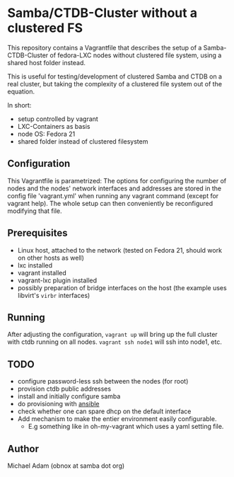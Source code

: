 # Samba/CTDB-Cluster without a clustered FS

This repository contains a Vagrantfile that describes the
setup of a Samba-CTDB-Cluster of fedora-LXC nodes without
clustered file system, using a shared host folder instead.

This is useful for testing/development of clustered Samba
and CTDB on a real cluster, but taking the complexity of
a clustered file system out of the equation.

In short:

* setup controlled by vagrant
* LXC-Containers as basis
* node OS: Fedora 21
* shared folder instead of clustered filesystem

## Configuration

This Vagrantfile is parametrized: The options for configuring
the number of nodes and the nodes' network interfaces and addresses
are stored in the config file 'vagrant.yml' when running any
vagrant command (except for vagrant help). The whole setup can
then conveniently be reconfigured modifying that file.

## Prerequisites

* Linux host, attached to the network (tested on Fedora 21, should work on other hosts as well)
* lxc installed
* vagrant installed
* vagrant-lxc plugin installed
* possibly preparation of bridge interfaces on the host (the example uses libvirt's `virbr` interfaces)

## Running

After adjusting the configuration, `vagrant up` will bring up the full
cluster with ctdb running on all nodes. `vagrant ssh node1` will ssh
into node1, etc.

## TODO

- configure password-less ssh between the nodes (for root)
- provision ctdb public addresses
- install and initially configure samba
- do provisioning with [ansible](https://github.com/ansible/ansible)
- check whether one can spare dhcp on the default interface
- Add mechanism to make the entier environment easily configurable.
  - E.g something like in oh-my-vagrant which uses a yaml setting file.

## Author

Michael Adam (obnox at samba dot org)
